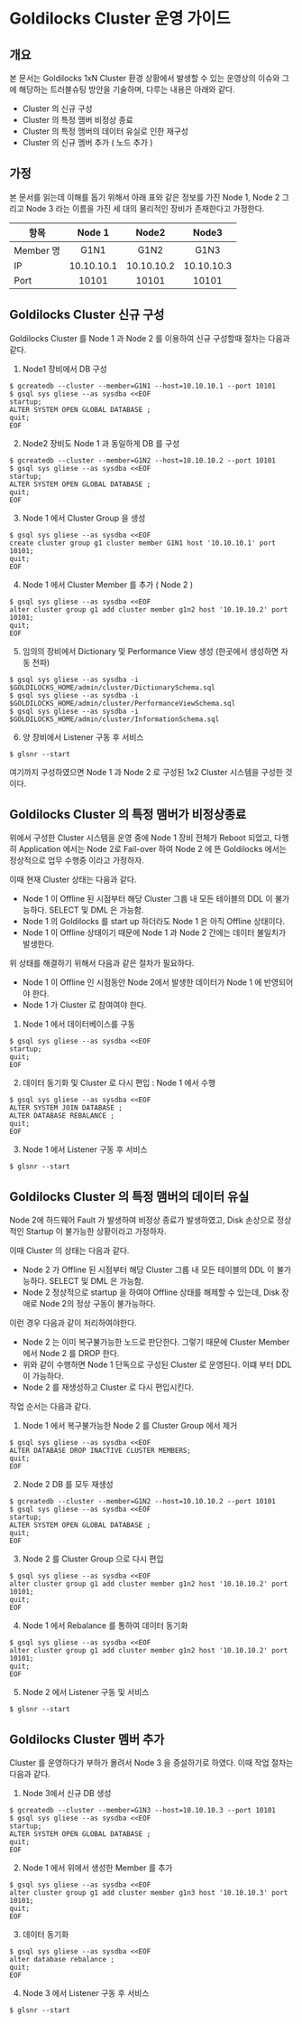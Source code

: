 # Goldilocks Cluster 운영 가이드 

## 개요

본 문서는 Goldilocks 1xN Cluster 환경 상황에서 발생할 수 있는 운영상의 이슈와 그에 해당하는 트러블슈팅 방안을 기술하며, 
다루는 내용은 아래와 같다. 

* Cluster 의 신규 구성 
* Cluster 의 특정 맴버 비정상 종료 
* Cluster 의 특정 맴버의 데이터 유실로 인한 재구성 
* Cluster 의 신규 멤버 추가 ( 노드 추가 )


## 가정 

본 문서를 읽는데 이해를 돕기 위해서 아래 표와 같은 정보를 가진 Node 1, Node 2 그리고 Node 3 라는 이름을 가진 세 대의 물리적인 장비가 존재한다고 가정한다. 

| 항목           |  Node 1            |  Node2               |    Node3             | 
| -------------  |:-------------------:| :------------------: | :-----------------: |  
| Member 명      | G1N1                | G1N2                 |  G1N3               |
|        IP      | 10.10.10.1          |  10.10.10.2          | 10.10.10.3          |
|        Port    | 10101               |   10101              | 10101               |

## Goldilocks Cluster 신규 구성 

Goldilocks Cluster 를 Node 1 과 Node 2 를 이용하여 신규 구성할때 절차는 다음과 같다. 

1. Node1 장비에서 DB 구성
```
$ gcreatedb --cluster --member=G1N1 --host=10.10.10.1 --port 10101
$ gsql sys gliese --as sysdba <<EOF 
startup; 
ALTER SYSTEM OPEN GLOBAL DATABASE ;
quit;
EOF
```

2. Node2 장비도 Node 1 과 동일하게 DB 를 구성 
```
$ gcreatedb --cluster --member=G1N2 --host=10.10.10.2 --port 10101
$ gsql sys gliese --as sysdba <<EOF 
startup; 
ALTER SYSTEM OPEN GLOBAL DATABASE ;
quit;
EOF
```

3. Node 1 에서 Cluster Group 을 생성 

```
$ gsql sys gliese --as sysdba <<EOF 
create cluster group g1 cluster member G1N1 host '10.10.10.1' port 10101;
quit;
EOF
```

4. Node 1 에서 Cluster Member 를 추가 ( Node 2 ) 
```
$ gsql sys gliese --as sysdba <<EOF 
alter cluster group g1 add cluster member g1n2 host '10.10.10.2' port 10101;
quit;
EOF
```

5. 임의의 장비에서 Dictionary 및 Performance View 생성 (한곳에서 생성하면 자동 전파)

```
$ gsql sys gliese --as sysdba -i $GOLDILOCKS_HOME/admin/cluster/DictionarySchema.sql
$ gsql sys gliese --as sysdba -i $GOLDILOCKS_HOME/admin/cluster/PerformanceViewSchema.sql
$ gsql sys gliese --as sysdba -i $GOLDILOCKS_HOME/admin/cluster/InformationSchema.sql
```


6. 양 장비에서 Listener 구동 후 서비스 

```
$ glsnr --start
```

여기까지 구성하였으면 Node 1 과 Node 2 로 구성된 1x2 Cluster 시스템을 구성한 것이다. 


## Goldilocks Cluster 의 특정 맴버가 비정상종료

위에서 구성한 Cluster 시스템을 운영 중에 Node 1 장비 전체가 Reboot 되었고, 다행히 Application 에서는 Node 2로 Fail-over 하여
Node 2 에 뜬 Goldilocks 에서는 정상적으로 업무 수행중 이라고 가정하자. 

이때 현재 Cluster 상태는 다음과 같다. 

* Node 1 이 Offline 된 시점부터 해당 Cluster 그룹 내 모든 테이블의 DDL 이 불가능하다.  SELECT 및 DML 은 가능함. 
* Node 1 의 Goldilocks 를 start up 하더라도 Node 1 은 아직 Offline 상태이다. 
* Node 1 이 Offline 상태이기 때문에 Node 1 과 Node 2 간에는 데이터 불일치가 발생한다. 

위 상태를 해결하기 위해서 다음과 같은 절차가 필요하다. 

* Node 1 이 Offline 인 시점동안 Node 2에서 발생한 데이터가 Node 1 에 반영되어야 한다. 
* Node 1 가 Cluster 로 참여여야 한다. 


1. Node 1 에서 데이터베이스를 구동 
```
$ gsql sys gliese --as sysdba <<EOF 
startup; 
quit;
EOF
```

2.  데이터 동기화 및 Cluster 로 다시 편입 : Node 1 에서 수행 

```
$ gsql sys gliese --as sysdba <<EOF 
ALTER SYSTEM JOIN DATABASE ; 
ALTER DATABASE REBALANCE ; 
quit;
EOF
```

3. Node 1 에서 Listener 구동 후 서비스 
```
$ glsnr --start
```

## Goldilocks Cluster 의 특정 맴버의 데이터 유실 

Node 2에 하드웨어 Fault 가 발생하여 비정상 종료가 발생하였고, Disk 손상으로 정상적인 Startup 이 불가능한 상황이라고 가정하자. 

이때 Cluster 의 상태는 다음과 같다. 

* Node 2 가 Offline 된 시점부터 해당 Cluster 그룹 내 모든 테이블의 DDL 이 불가능하다.  SELECT 및 DML 은 가능함. 
* Node 2 정상적으로 startup 을 하여야 Offline 상태를 해제할 수 있는데, Disk 장애로 Node 2의 정상 구동이 불가능하다. 

이런 경우 다음과 같이 처리하여야한다. 
* Node 2 는 이미 복구불가능한 노드로 판단한다. 그렇기 때문에 Cluster Member 에서 Node 2 를 DROP 한다. 
* 위와 같이 수행하면 Node 1 단독으로 구성된 Cluster 로 운영된다. 이떄 부터 DDL 이 가능하다. 
* Node 2 를 재생성하고 Cluster 로 다시 편입시킨다. 


작업 순서는 다음과 같다. 

1. Node 1 에서 복구불가능한 Node 2 를 Cluster Group 에서 제거 

```
$ gsql sys gliese --as sysdba <<EOF 
ALTER DATABASE DROP INACTIVE CLUSTER MEMBERS; 
quit;
EOF
```

2. Node 2 DB 를 모두 재생성 

```
$ gcreatedb --cluster --member=G1N2 --host=10.10.10.2 --port 10101
$ gsql sys gliese --as sysdba <<EOF 
startup; 
ALTER SYSTEM OPEN GLOBAL DATABASE ;
quit;
EOF
```

3. Node 2 를 Cluster Group 으로 다시 편입 

```
$ gsql sys gliese --as sysdba <<EOF 
alter cluster group g1 add cluster member g1n2 host '10.10.10.2' port 10101;
quit;
EOF
```

4. Node 1 에서 Rebalance 를 통하여 데이터 동기화 

```
$ gsql sys gliese --as sysdba <<EOF 
alter cluster group g1 add cluster member g1n2 host '10.10.10.2' port 10101;
quit;
EOF
```

5. Node  2 에서 Listener 구동 및 서비스 
```
$ glsnr --start
```




## Goldilocks Cluster 멤버 추가 

Cluster 를 운영하다가 부하가 몰려서 Node 3 을 증설하기로 하였다. 이때 작업 절차는 다음과 같다. 

1. Node 3에서 신규 DB 생성 

```
$ gcreatedb --cluster --member=G1N3 --host=10.10.10.3 --port 10101
$ gsql sys gliese --as sysdba <<EOF 
startup; 
ALTER SYSTEM OPEN GLOBAL DATABASE ;
quit;
EOF
```

2. Node 1 에서 위에서 생성한 Member 를 추가 

```
$ gsql sys gliese --as sysdba <<EOF 
alter cluster group g1 add cluster member g1n3 host '10.10.10.3' port 10101;
quit;
EOF
```

3. 데이터 동기화 

```
$ gsql sys gliese --as sysdba <<EOF 
alter database rebalance ;
quit;
EOF
```

4. Node 3 에서 Listener 구동 후 서비스 
```
$ glsnr --start
```
